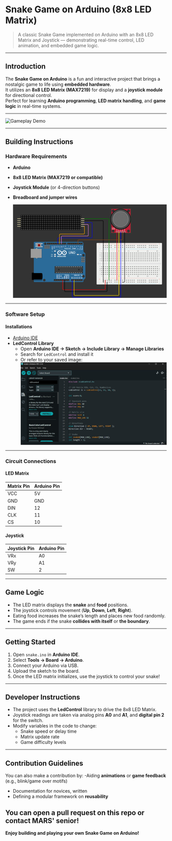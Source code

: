 #  Snake Game on Arduino (8x8 LED Matrix)

> A classic Snake Game implemented on Arduino with an 8x8 LED Matrix and Joystick — demonstrating real-time control, LED animation, and embedded game logic.

---

##  Introduction  
The **Snake Game on Arduino** is a fun and interactive project that brings a nostalgic game to life using **embedded hardware**.  
It utilizes an **8x8 LED Matrix (MAX7219)** for display and a **joystick module** for directional control.  
Perfect for learning **Arduino programming**, **LED matrix handling**, and **game logic** in real-time systems.

---


  ![Gameplay Demo](images/demo.gif)

---

##  Building Instructions  

###  Hardware Requirements  
- **Arduino**  
- **8x8 LED Matrix (MAX7219 or compatible)**  
- **Joystick Module** (or 4-direction buttons)  
- **Breadboard and jumper wires**

  ![Circuit Diagram](images/circuit.png)

---

###  Software Setup  

#### Installations  
- [Arduino IDE](https://www.arduino.cc/en/software)  
- **LedControl Library**  
  - Open **Arduino IDE → Sketch → Include Library → Manage Libraries**  
  - Search for `LedControl` and install it  
  - Or refer to your saved image:  
    ![LedControl library](images/lib.jpg)

---

###  Circuit Connections  

#### LED Matrix  
| Matrix Pin | Arduino Pin |
|-------------|-------------|
| VCC         | 5V          |
| GND         | GND         |
| DIN         | 12          |
| CLK         | 11          |
| CS          | 10          |

#### Joystick  
| Joystick Pin | Arduino Pin |
|---------------|-------------|
| VRx           | A0          |
| VRy           | A1          |
| SW            | 2           |

---

##  Game Logic  
- The LED matrix displays the **snake** and **food** positions.  
- The joystick controls movement (**Up**, **Down**, **Left**, **Right**).  
- Eating food increases the snake’s length and places new food randomly.  
- The game ends if the snake **collides with itself** or **the boundary**.

---

##  Getting Started  

1. Open `snake.ino` in **Arduino IDE**.  
2. Select **Tools → Board → Arduino**.  
3. Connect your Arduino via USB.  
4. Upload the sketch to the board.  
5. Once the LED matrix initializes, use the joystick to control your snake!

---

##  Developer Instructions  
- The project uses the **LedControl** library to drive the 8x8 LED Matrix.  
- Joystick readings are taken via analog pins **A0** and **A1**, and **digital pin 2** for the switch.  
- Modify variables in the code to change:
  - Snake speed or delay time  
  - Matrix update rate  
  - Game difficulty levels  

---

##  Contribution Guidelines  
 You can also make a contribution by:
-Aiding **animations** or **game feedback** (e.g., blink/game over motifs)
- Documentation for novices, written
- Defining a modular framework on **reusability**

You can open a pull request on this repo or contact MARS' senior!
---


 **Enjoy building and playing your own Snake Game on Arduino!**
